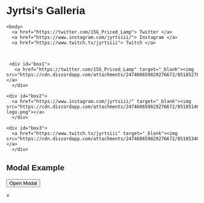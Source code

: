 <!DOCTYPE html>
<hmtl>
  
  <head>
  <title> Jyrin Galleria </title> 
  <link rel="stylesheet" href="style.css">
  </head>

  <h1> Jyrtsi's Galleria </h1>

    <body>
      <a href="https://twitter.com/15G_Priced_Lamp"> Twitter </a>
      <a href="https://www.instagram.com/jyrtsiii/"> Instagram </a>
      <a href="https://www.twitch.tv/jyrtsiii"> Twitch </a>
      
      
    
     <div id="box1">
       <a href="https://twitter.com/15G_Priced_Lamp" target="_blank"><img src="https://cdn.discordapp.com/attachments/247460659829276672/851852781098893342/sdfdssdf.png"></a>
      </div>
      
    <div id="box2">
      <a href="https://www.instagram.com/jyrtsiii/" target="_blank"><img src="https://cdn.discordapp.com/attachments/247460659829276672/851851468608241674/instagram-logo.png"></a>
      </div>
      
    <div id="box3">
      <a href="https://www.twitch.tv/jyrtsiii" target="_blank"><img src="https://cdn.discordapp.com/attachments/247460659829276672/851853460881801266/cb3a3f13cf3d73572cdb684b03d1fad7.jpg"></a>
      </div>
  
   <meta name="viewport" content="width=device-width, initial-scale=1">
<style>
body {font-family: Arial, Helvetica, sans-serif;}

/* The Modal (background) */
.modal {
  display: none; /* Hidden by default */
  position: fixed; /* Stay in place */
  z-index: 1; /* Sit on top */
  padding-top: 100px; /* Location of the box */
  left: 0;
  top: 0;
  width: 100%; /* Full width */
  height: 100%; /* Full height */
  overflow: auto; /* Enable scroll if needed */
  background-color: rgb(0,0,0); /* Fallback color */
  background-color: rgba(0,0,0,0.4); /* Black w/ opacity */
}

/* Modal Content */
.modal-content {
  background-color: #fefefe;
  margin: auto;
  padding: 20px;
  border: 1px solid #888;
  width: 80%;
}

/* The Close Button */
.close {
  color: #aaaaaa;
  float: right;
  font-size: 28px;
  font-weight: bold;
}

.close:hover,
.close:focus {
  color: #000;
  text-decoration: none;
  cursor: pointer;
}
</style>
</head>
<body>

<h2>Modal Example</h2>

<!-- Trigger/Open The Modal -->
<button id="myBtn">Open Modal</button>

<!-- The Modal -->
<div id="myModal" class="modal">

  <!-- Modal content -->
  <div class="modal-content">
    <span class="close">&times;</span>
    <p><a href="https://cdn.discordapp.com/attachments/247460659829276672/852207162699939902/Z.png"></a></p>
  </div>

</div>

<script>
// Get the modal
var modal = document.getElementById("myModal");

// Get the button that opens the modal
var btn = document.getElementById("myBtn");

// Get the <span> element that closes the modal
var span = document.getElementsByClassName("close")[0];

// When the user clicks the button, open the modal 
btn.onclick = function() {
  modal.style.display = "block";
}

// When the user clicks on <span> (x), close the modal
span.onclick = function() {
  modal.style.display = "none";
}

// When the user clicks anywhere outside of the modal, close it
window.onclick = function(event) {
  if (event.target == modal) {
    modal.style.display = "none";
  }
}
</script>


      
  </body>
    
    
<hmtl>
